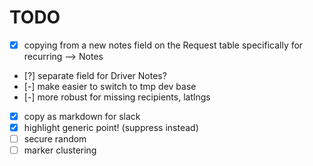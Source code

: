 # TODO
  - [x] copying from a new notes field on the Request table specifically for recurring  --> Notes
  - [?] separate field for Driver Notes?
  - [-] make easier to switch to tmp dev base
  - [-] more robust for missing recipients, latlngs
  - [x] copy as markdown for slack
  - [x] highlight generic point! (suppress instead)
  - [ ] secure random
  - [ ] marker clustering
